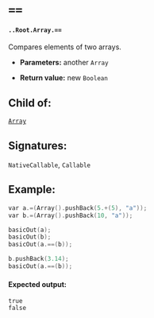 # `==`

#### `..Root.Array.==`

Compares elements of two arrays. 

* **Parameters:** another `Array`

* **Return value:**  new `Boolean`

## Child of:

[`Array`](docs..Root.Array.md)

## Signatures:

`NativeCallable`, `Callable`

## Example:

```c
var a.=(Array().pushBack(5.+(5), "a"));
var b.=(Array().pushBack(10, "a"));

basicOut(a);
basicOut(b);
basicOut(a.==(b));

b.pushBack(3.14);
basicOut(a.==(b));
```

#### Expected output:

```
true
false
```